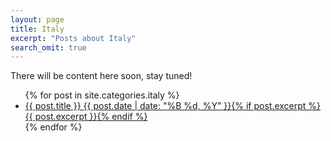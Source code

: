```yaml
---
layout: page
title: Italy
excerpt: "Posts about Italy"
search_omit: true
---
```


There will be content here soon, stay tuned!

<ul class="post-list">
{% for post in site.categories.italy %} 
  <li><article><a href="{{ site.url }}{{ post.url }}">{{ post.title }} <span class="entry-date"><time datetime="{{ post.date | date_to_xmlschema }}">{{ post.date | date: "%B %d, %Y" }}</time></span>{% if post.excerpt %} <span class="excerpt">{{ post.excerpt }}</span>{% endif %}</a></article></li>
{% endfor %}
</ul>
